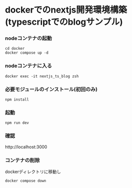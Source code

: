 # dockerでのnextjs開発環境構築(typescriptでのblogサンプル)

### nodeコンテナの起動
```
cd docker
docker compose up -d
```

### nodeコンテナに入る
```
docker exec -it nextjs_ts_blog zsh
```
### 必要モジュールのインストール(初回のみ)
```
npm install
```

### 起動
```npm run dev```

### 確認
http://localhost:3000

### コンテナの削除
dockerディレクトリに移動し
```
docker compose down
```
